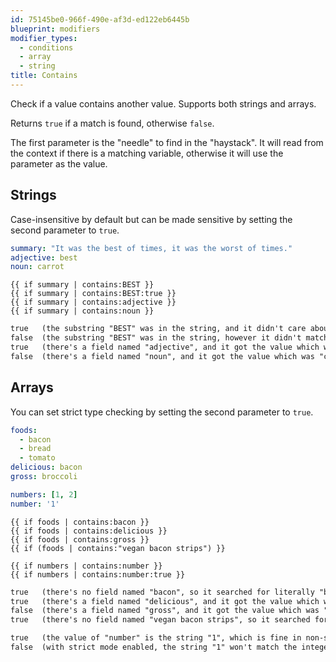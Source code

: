 ```yaml
---
id: 75145be0-966f-490e-af3d-ed122eb6445b
blueprint: modifiers
modifier_types:
  - conditions
  - array
  - string
title: Contains
---
```

Check if a value contains another value. Supports both strings and arrays.

Returns `true` if a match is found, otherwise `false`.

The first parameter is the "needle" to find in the "haystack". It will read from the context if there is a matching variable, otherwise it will use the parameter as the value.

## Strings

Case-insensitive by default but can be made sensitive by setting the second parameter to `true`.

```yaml
summary: "It was the best of times, it was the worst of times."
adjective: best
noun: carrot
```

```
{{ if summary | contains:BEST }}
{{ if summary | contains:BEST:true }}
{{ if summary | contains:adjective }}
{{ if summary | contains:noun }}
```

```html
true   (the substring "BEST" was in the string, and it didn't care about the case.)
false  (the substring "BEST" was in the string, however it didn't match the case.)
true   (there's a field named "adjective", and it got the value which was "best")
false  (there's a field named "noun", and it got the value which was "carrot")
```

## Arrays
You can set strict type checking by setting the second parameter to `true`.
```yaml
foods:
  - bacon
  - bread
  - tomato
delicious: bacon
gross: broccoli

numbers: [1, 2]
number: '1'
```

```
{{ if foods | contains:bacon }}
{{ if foods | contains:delicious }}
{{ if foods | contains:gross }}
{{ if (foods | contains:"vegan bacon strips") }}

{{ if numbers | contains:number }}
{{ if numbers | contains:number:true }}
```

```html
true   (there's no field named "bacon", so it searched for literally "bacon")
true   (there's a field named "delicious", and it got the value which was "bacon")
false  (there's a field named "gross", and it got the value which was "broccoli")
true   (there's no field named "vegan bacon strips", so it searched for literally "vegan bacon strips")

true   (the value of "number" is the string "1", which is fine in non-strict mode)
false  (with strict mode enabled, the string "1" won't match the integer)
```

